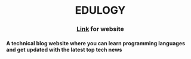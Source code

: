 <h1 align="center" >EDULOGY</h1>
<h3 align="center"><a href="https://edulogy123.herokuapp.com/">Link</a> for website</h3>

<h4> A technical blog website where you can learn programming languages and get updated with the latest top tech news </h4>
